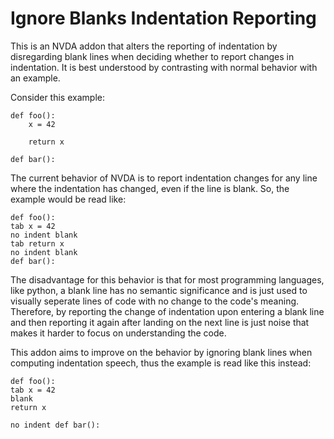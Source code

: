 # Ignore Blanks Indentation Reporting 

This is an NVDA addon that alters the reporting of indentation by disregarding blank lines when deciding whether to report changes in indentation. It is best understood by contrasting with normal behavior with an example.

Consider this example:

```
def foo():
	x = 42

	return x

def bar():
```

The current behavior of NVDA is to report indentation changes for any line where the indentation has changed, even if the line is blank. So, the example would be read like:

```
def foo():
tab x = 42
no indent blank
tab return x
no indent blank
def bar():
```

The disadvantage for this behavior is that for most programming languages, like python, a blank line has no semantic significance and is just used to visually seperate lines of code with no change to the code's meaning. Therefore, by reporting the change of indentation upon entering a blank line and then reporting it again after landing on the next line is just noise that makes it harder to focus on understanding the code.

This addon aims to improve on the behavior by ignoring blank lines when computing indentation speech, thus the example is read like this instead:

```
def foo():
tab x = 42
blank
return x

no indent def bar():
```
